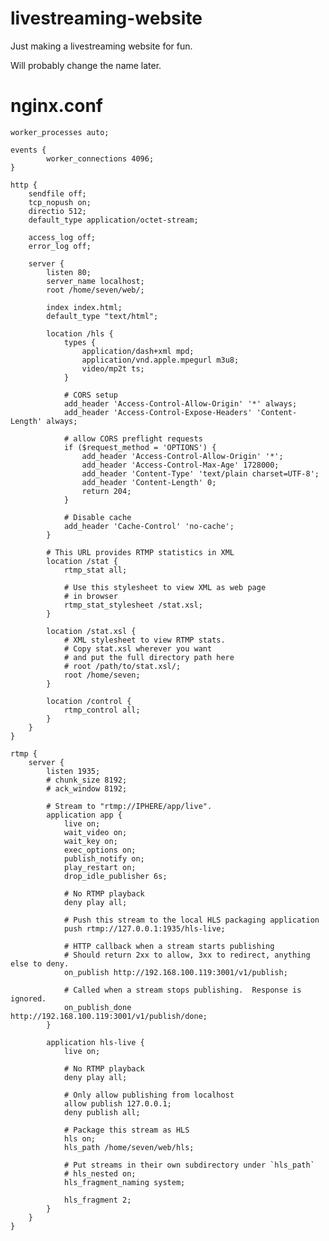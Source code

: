 # livestreaming-website

Just making a livestreaming website for fun. 

Will probably change the name later.


# nginx.conf

    worker_processes auto;

    events {
            worker_connections 4096;
    }

    http {
        sendfile off;
        tcp_nopush on;
        directio 512;
        default_type application/octet-stream;

        access_log off;
        error_log off;

        server {
            listen 80;
            server_name localhost;
            root /home/seven/web/;

            index index.html;
            default_type "text/html";

            location /hls {
                types {
                    application/dash+xml mpd;
                    application/vnd.apple.mpegurl m3u8;
                    video/mp2t ts;
                }

                # CORS setup
                add_header 'Access-Control-Allow-Origin' '*' always;
                add_header 'Access-Control-Expose-Headers' 'Content-Length' always;

                # allow CORS preflight requests
                if ($request_method = 'OPTIONS') {
                    add_header 'Access-Control-Allow-Origin' '*';
                    add_header 'Access-Control-Max-Age' 1728000;
                    add_header 'Content-Type' 'text/plain charset=UTF-8';
                    add_header 'Content-Length' 0;
                    return 204;
                }

                # Disable cache
                add_header 'Cache-Control' 'no-cache';
            }

            # This URL provides RTMP statistics in XML
            location /stat {
                rtmp_stat all;

                # Use this stylesheet to view XML as web page
                # in browser
                rtmp_stat_stylesheet /stat.xsl;
            }

            location /stat.xsl {
                # XML stylesheet to view RTMP stats.
                # Copy stat.xsl wherever you want
                # and put the full directory path here
                # root /path/to/stat.xsl/;
                root /home/seven;
            }

            location /control {
                rtmp_control all;
            }
        }
    }

    rtmp {
        server {
            listen 1935;
            # chunk_size 8192;
            # ack_window 8192;

            # Stream to "rtmp://IPHERE/app/live".
            application app {
                live on;
                wait_video on;
                wait_key on;
                exec_options on;
                publish_notify on;
                play_restart on;
                drop_idle_publisher 6s;

                # No RTMP playback
                deny play all;

                # Push this stream to the local HLS packaging application
                push rtmp://127.0.0.1:1935/hls-live;

                # HTTP callback when a stream starts publishing
                # Should return 2xx to allow, 3xx to redirect, anything else to deny.
                on_publish http://192.168.100.119:3001/v1/publish;

                # Called when a stream stops publishing.  Response is ignored.
                on_publish_done http://192.168.100.119:3001/v1/publish/done;
            }

            application hls-live {
                live on;

                # No RTMP playback
                deny play all;

                # Only allow publishing from localhost
                allow publish 127.0.0.1;
                deny publish all;

                # Package this stream as HLS
                hls on;
                hls_path /home/seven/web/hls;

                # Put streams in their own subdirectory under `hls_path`
                # hls_nested on;
                hls_fragment_naming system;

                hls_fragment 2;
            }
        }
    }
